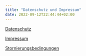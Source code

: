 ```yaml
---
title: "Datenschutz und Impressum"
date: 2022-09-12T22:44:44+02:00
---
```


[Datenschutz](/doc/Datenschutz.pdf)

[Impressum](/doc/Impresium.pdf)

[Stornierungsbedingungen](/doc/Stornierungsbedingungen.pdf)
